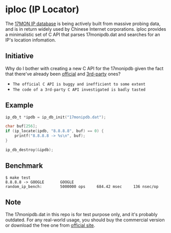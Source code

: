 # iploc (IP Locator)

The [17MON IP database](https://www.ipip.net) is being actively built from massive probing data, and is in return 
widely used by Chinese Internet corporations. iploc provides a minimalistic set of C API that parses 17monipdb.dat 
and searches for an IP's location infomation.

## Initiative

Why do I bother with creating a new C API for the 17monipdb given the fact that
there've already been [official](https://www.ipip.net/download.html#ip_code) and
[3rd-party](https://www.ipip.net/download.html#ip_code2) ones?

* `The official C API is buggy and inefficient to some extent`
* `The code of a 3rd-party C API investigated is badly tasted`

## Example

```c
ip_db_t *ipdb = ip_db_init("17monipdb.dat");

char buf[256];
if (ip_locate(ipdb, "8.8.8.8", buf) == 0) {
    printf("8.8.8.8 -> %s\n", buf);
}

ip_db_destroy(&ipdb);
```

## Benchmark

```
$ make test
8.8.8.8 -> GOOGLE       GOOGLE
random_ip_bench:        5000000 ops     684.42 msec     136 nsec/op
```

## Note
The 17monipdb.dat in this repo is for test purpose only, and it's probably outdated.
For any real-world usage, you should buy the commercial version or download the free
one from [official site](https://www.ipip.net).

